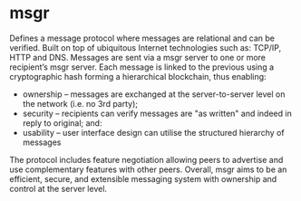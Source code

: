 # msgr

Defines a message protocol where messages are relational and can be verified. Built on top of ubiquitous Internet technologies such as: TCP/IP, HTTP and DNS. Messages are sent via a msgr server to one or more recipient’s msgr server. Each message is linked to the previous using a cryptographic hash forming a hierarchical blockchain, thus enabling: 

* ownership – messages are exchanged at the server-to-server level on the network (i.e. no 3rd party);
* security – recipients can verify messages are "as written" and indeed in reply to original; and:
* usability – user interface design can utilise the structured hierarchy of messages 

The protocol includes feature negotiation allowing peers to advertise and use complementary features with other peers. Overall, msgr aims to be an efficient, secure, and extensible messaging system with ownership and control at the server level.
